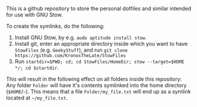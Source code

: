 This is a github repository to store the personal dotfiles and similar intended for use with GNU Stow.

To create the symlinks, do the following:
1) Install GNU Stow, by e.g. `audo aptitude install stow`.
2) Install git, enter an appropriate directory inside which you want to have `StowFiles` (e.g. `GeekyStuff`), and run `git clone https://github.com/KronosTheLate/StowFiles`
3) Run `startdir=$PWD; cd; cd StowFiles/HomeDir; stow --target=$HOME */; cd $startdir`.

This will result in the following effect on all folders inside this repository: Any folder `Folder` will have it's contents symlinked into the home directory (`$HOME`/`~`). This means that a file `Folder/my_file.txt` will end up as a symlink located at `~/my_file.txt`.

